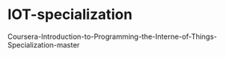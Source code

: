 # IOT-specialization
Coursera-Introduction-to-Programming-the-Interne-of-Things-Specialization-master
